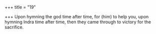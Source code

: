 +++
title = "19"

+++
Upon hymning the god time after time, for (him) to help you, upon  hymning Indra time after time,
then they came through to victory for the sacrifice.